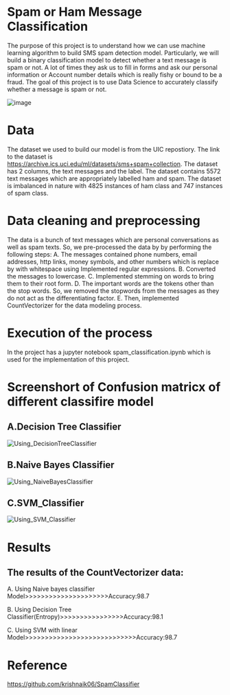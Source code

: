 # Spam or Ham Message Classification
The purpose of this project is to understand how we can use machine learning algorithm to build SMS spam detection model. Particularly, we will build a binary classification model to detect whether a text message is spam or not. A lot of times they ask us to fill in forms and ask our personal information or Account number details which is really fishy or bound to be a fraud. The goal of this project is to use Data Science to accurately classify whether a message is spam or not.


![image](https://user-images.githubusercontent.com/59818604/132068361-2a5fda17-77d4-417e-9102-dbb963a42cd1.png)
# Data
The dataset we used to build our model is from the UIC repostiory. The link to the dataset is https://archive.ics.uci.edu/ml/datasets/sms+spam+collection. The dataset has 2 columns, the text messages and the label. The dataset contains 5572 text messages which are appropriately labelled ham and spam. The dataset is imbalanced in nature with 4825 instances of ham class and 747 instances of spam class.
# Data cleaning and preprocessing
The data is a bunch of text messages which are personal conversations as well as spam texts. So, we pre-processed the data by by performing the following steps:
A. The messages contained phone numbers, email addresses, http links, money symbols, and other numbers which is replace by with whitespace using Implemented regular expressions.
B. Converted the messages to lowercase.
C. Implemented stemming on words to bring them to their root form.
D. The important words are the tokens other than the stop words. So, we removed the stopwords from the messages as they do not act as the differentiating factor.
E. Then, implemented CountVectorizer for the data modeling process.
# Execution of the process
In the project has a jupyter notebook spam_classification.ipynb which is used for the implementation of this project.
# Screenshort of Confusion matricx of different classifire model
## A.Decision Tree Classifier
![Using_DecisionTreeClassifier](https://user-images.githubusercontent.com/59818604/132064774-63e05355-9bc8-4edc-9a83-fd93254ac768.png)
## B.Naive Bayes Classifier
![Using_NaiveBayesClassifier](https://user-images.githubusercontent.com/59818604/132064780-0149a202-a27e-46bb-9364-d8a7ec1733ed.png)
## C.SVM_Classifier
![Using_SVM_Classifier](https://user-images.githubusercontent.com/59818604/132064786-1d24b0eb-5c3a-43d0-8dd2-7e307723f2b2.png)

# Results
## The results of the CountVectorizer data:

A. Using Naive bayes classifier Model>>>>>>>>>>>>>>>>>>>>>Accuracy:98.7

B. Using Decision Tree Classifier(Entropy)>>>>>>>>>>>>>>>>Accuracy:98.1

C. Using SVM with linear Model>>>>>>>>>>>>>>>>>>>>>>>>>>>>Accuracy:98.7
# Reference
https://github.com/krishnaik06/SpamClassifier
